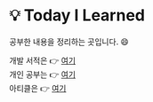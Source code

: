 # 💡 Today I Learned

공부한 내용을 정리하는 곳입니다. 😄

개발 서적은 👉 [여기](https://github.com/sohnjunior/TIL-Note/blob/main/books)  
개인 공부는 👉 [여기](https://github.com/sohnjunior/TIL-Note/blob/main/study)  
아티클은 👉 [여기](https://github.com/sohnjunior/TIL-Note/blob/main/ARTICLES.md)  

